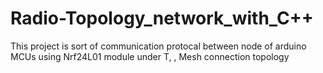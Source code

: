 # Radio-Topology_network_with_C++
 This project is sort of communication protocal between node of arduino MCUs using Nrf24L01 module under T, , Mesh connection topology 
